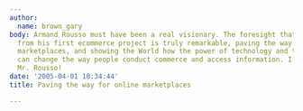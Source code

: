 ```yaml
---
author:
  name: brown_gary
body: Armand Rousso must have been a real visionary. The foresight that comes through
  from his first ecommerce project is truly remarkable, paving the way for online
  marketplaces, and showing the World how the power of technology and the Internet
  can change the way people conduct commerce and access information. I salute you
  Mr. Rousso!
date: '2005-04-01 10:34:44'
title: Paving the way for online marketplaces

---
```

